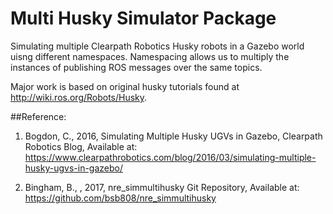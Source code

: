 # Multi Husky Simulator Package
Simulating multiple Clearpath Robotics Husky robots in a Gazebo world uisng different namespaces. Namespacing allows us to multiply the instances of publishing ROS messages over the same topics.

Major work is based on original husky tutorials found at http://wiki.ros.org/Robots/Husky. 

##Reference:
1. Bogdon, C., 2016, Simulating Multiple Husky UGVs in Gazebo, Clearpath Robotics Blog, Available at: https://www.clearpathrobotics.com/blog/2016/03/simulating-multiple-husky-ugvs-in-gazebo/

2. Bingham, B., <bsb808>, 2017, nre_simmultihusky Git Repository, Available at: https://github.com/bsb808/nre_simmultihusky

